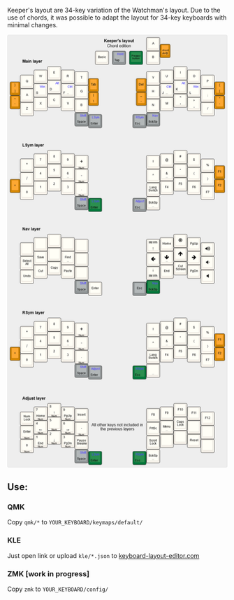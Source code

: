Keeper's layout are 34-key variation of the Watchman's layout. Due to the use of chords, it was possible to adapt the layout for 34-key keyboards with minimal changes.

![Main layer](kle/keeper's-layout-chord-edition.png)


## Use:
### QMK
Copy ```qmk/*``` to ```YOUR_KEYBOARD/keymaps/default/```

### KLE
Just open link or upload ```kle/*.json``` to [keyboard-layout-editor.com](keyboard-layout-editor.com)

### ZMK [work in progress]
Copy ```zmk``` to ```YOUR_KEYBOARD/config/``` 